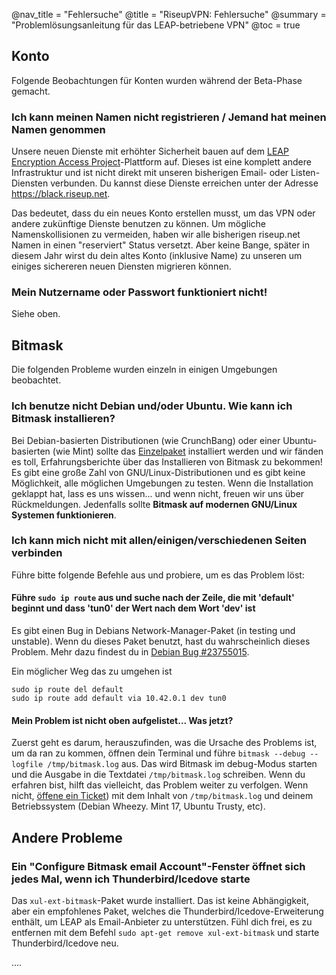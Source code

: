 @nav_title = "Fehlersuche"
@title = "RiseupVPN: Fehlersuche"
@summary = "Problemlösungsanleitung für das LEAP-betriebene VPN"
@toc = true

## Konto

Folgende Beobachtungen für Konten wurden während der Beta-Phase gemacht.

### Ich kann meinen Namen nicht registrieren / Jemand hat meinen Namen genommen

Unsere neuen Dienste mit erhöhter Sicherheit bauen auf dem [LEAP Encryption Access Project](https://leap.se)-Plattform auf. Dieses ist eine komplett andere Infrastruktur und ist nicht direkt mit unseren bisherigen Email- oder Listen-Diensten verbunden. Du kannst diese Dienste erreichen unter der Adresse https://black.riseup.net.

Das bedeutet, dass du ein neues Konto erstellen musst, um das VPN oder andere zukünftige Dienste benutzen zu können. Um mögliche Namenskollisionen zu vermeiden, haben wir alle bisherigen riseup.net Namen in einen "reserviert" Status versetzt. Aber keine Bange, später in diesem Jahr wirst du dein altes Konto (inklusive Name) zu unseren um einiges sichereren neuen Diensten migrieren können.

### Mein Nutzername oder Passwort funktioniert nicht!

Siehe oben.

## Bitmask

Die folgenden Probleme wurden einzeln in einigen Umgebungen beobachtet.

### Ich benutze nicht Debian und/oder Ubuntu. Wie kann ich Bitmask installieren?

Bei Debian-basierten Distributionen (wie CrunchBang) oder einer Ubuntu-basierten (wie Mint) sollte das [Einzelpaket](#stand-alone-bundle) installiert werden und wir fänden es toll, Erfahrungsberichte über das Installieren von Bitmask zu bekommen! Es gibt eine große Zahl von GNU/Linux-Distributionen und es gibt keine Möglichkeit, alle möglichen Umgebungen zu testen. Wenn die Installation geklappt hat, lass es uns wissen... und wenn nicht, freuen wir uns über Rückmeldungen. Jedenfalls sollte **Bitmask auf modernen GNU/Linux Systemen funktionieren**.

### Ich kann mich nicht mit allen/einigen/verschiedenen Seiten verbinden

Führe bitte folgende Befehle aus und probiere, um es das Problem löst:

#### Führe `sudo ip route` aus und suche nach der Zeile, die mit 'default' beginnt und dass 'tun0' der Wert nach dem Wort 'dev' ist

Es gibt einen Bug in Debians Network-Manager-Paket (in testing und unstable). Wenn du dieses Paket benutzt, hast du wahrscheinlich dieses Problem. Mehr dazu findest du in [Debian Bug #23755015](https://bugs.debian.org/cgi-bin/bugreport.cgi?bug=%23755015).

Ein möglicher Weg das zu umgehen ist

    sudo ip route del default
    sudo ip route add default via 10.42.0.1 dev tun0

#### Mein Problem ist nicht oben aufgelistet... Was jetzt?

Zuerst geht es darum, herauszufinden, was die Ursache des Problems ist, um da ran zu kommen, öffnen dein Terminal und führe `bitmask --debug --logfile /tmp/bitmask.log` aus. Das wird Bitmask im debug-Modus starten und die Ausgabe in die Textdatei `/tmp/bitmask.log` schreiben. Wenn du erfahren bist, hilft das vielleicht, das Problem weiter zu verfolgen. Wenn nicht, [öffene ein Ticket](https://black.riseup.net/tickets/net)) mit dem Inhalt von `/tmp/bitmask.log` und deinem Betriebssystem (Debian Wheezy. Mint 17, Ubuntu Trusty, etc).

## Andere Probleme

### Ein "Configure Bitmask email Account"-Fenster öffnet sich jedes Mal, wenn ich Thunderbird/Icedove starte

Das `xul-ext-bitmask`-Paket wurde installiert. Das ist keine Abhängigkeit, aber ein empfohlenes Paket, welches die Thunderbird/Icedove-Erweiterung enthält, um LEAP als Email-Anbieter zu unterstützen. Fühl dich frei, es zu entfernen mit dem Befehl `sudo apt-get remove xul-ext-bitmask` und starte Thunderbird/Icedove neu.

....

